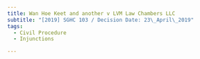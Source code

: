 ```yaml
---
title: Wan Hoe Keet and another v LVM Law Chambers LLC
subtitle: "[2019] SGHC 103 / Decision Date: 23\_April\_2019"
tags:
  - Civil Procedure
  - Injunctions

---
```

